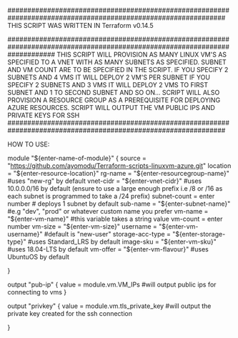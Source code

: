 ###############################################################################################################
THIS SCRIPT WAS WRITTEN IN Terraform v0.14.5

############################################################################################################################
THIS SCRIPT WILL PROVISION AS MANY LINUX VM'S AS SPECIFIED TO A VNET WITH AS MANY SUBNETS AS SPECIFIED.
SUBNET AND VM COUNT ARE TO BE SPECIFIED IN THE SCRIPT. IF YOU SPECIFY 2 SUBNETS AND 4 VMS IT WILL DEPLOY 2 VM'S PER SUBNET
IF YOU SPECIFY 2 SUBNETS AND 3 VMS IT WILL DEPLOY 2 VMS TO FIRST SUBNET AND 1 TO SECOND SUBNET AND SO ON...
SCRIPT WILL ALSO PROVISION A RESOURCE GROUP AS A PREREQUISITE FOR DEPLOYING AZURE RESOURCES.
SCRIPT WILL OUTPUT THE VM PUBLIC IPS AND PRIVATE KEYS FOR SSH 
###############################################################################################################

HOW TO USE:

module "${enter-name-of-module}" {
	source = "https://github.com/ayomodu/Terraform-scripts-linuxvm-azure.git"
	location    	 = "${enter-resource-location}"	
	rg-name	    	 = "${enter-resourcegroup-name}" #uses "new-rg" by default
	vnet-cidr   	 = "${enter-vnet-cidr}" #uses 10.0.0.0/16 by default (ensure to use a large enough prefix i.e /8 or /16 as each subnet is programmed to take a /24 prefix)
	subnet-count	 =  enter number # deploys 1 subnet by default
	sub-name    	 = "${enter-subnet-name}" #e.g "dev", "prod" or whatever custom name you prefer
	vm-name     	 = "${enter-vm-name}" #this variable takes a string value
	vm-count    	 =  enter number
	vm-size	    	 = "${enter-vm-size}"
	username    	 = "${enter-vm-username}" #default is "new-user"
	storage-acc-type = "${enter-storage-type}" #uses Standard_LRS by default
	image-sku   	 = "${enter-vm-sku}" #uses 18.04-LTS by default
	vm-offer    	 = "${enter-vm-flavour}" #uses UbuntuOS by default
	

}


output "pub-ip" {
    value = module.vm.VM_IPs
    #will output public ips for connecting to vms
}



output "privkey" {
    value = module.vm.tls_private_key
    #will output the private key created for the ssh connection 
  
}
